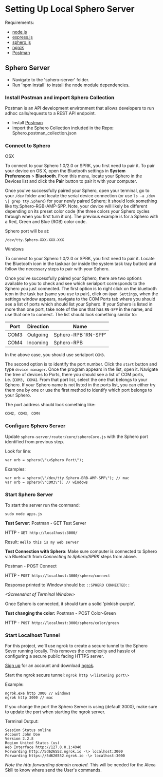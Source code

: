 # Setting Up Local Sphero Server

Requirements:

-   [node.js](https://nodejs.org/)
-   [express.js](https://www.npmjs.com/package/express)
-   [sphero.js](https://github.com/orbotix/sphero.js)
-   [ngrok](https://ngrok.com/)
-   [Postman](https://www.getpostman.com/)

## Sphero Server

* Navigate to the 'sphero-server' folder.
* Run 'npm install' to install the node module dependencies.

### Install Postman and import Sphero Collection

Postman is an API development environment that allows developers to run
adhoc calls/requests to a REST API endpoint.

-   Install [Postman](https://www.getpostman.com/)
-   Import the Sphero Collection included in the Repo: Sphero.postman\_collection.json

### Connect to Sphero

OSX

To connect to your Sphero 1.0/2.0 or SPRK, you first need to pair it. To
pair your device on OS X, open the Bluetooth settings in **System
Preferences** \> **Bluetooth**. From this menu, locate your Sphero in
the Devices list and click the **Pair** button to pair it with your
computer.

Once you\'ve successfully paired your Sphero, open your terminal, go to
your `/dev` folder and locate the serial device connection (or use `ls -a
/dev \| grep tty.Sphero`) for your newly paired Sphero; it should look
something like tty.Sphero-RGB-AMP-SPP. Note, your device will likely be
different depending on its preset color code (the three colors your
Sphero cycles through when you first turn it on). The previous example
is for a Sphero with a Red, Green and Blue (RGB) color code.

Sphero port will be at:

`/dev/tty.Sphero-XXX-XXX-XXX`

Windows

To connect to your Sphero 1.0/2.0 or SPRK, you first need to pair it.
Locate the Bluetooth icon in the taskbar (or inside the system task tray
button) and follow the necessary steps to pair with your Sphero.

Once you\'ve successfully paired your Sphero, there are two options
available to you to check and see which serialport corresponds to the
Sphero you just connected. The first option is to right click on the
bluetooth icon in the task bar (same you use to pair), click on `Open
Settings`, when the settings window appears, navigate to the COM
Ports tab where you should see a list of ports which should list your
Sphero. If your Sphero is listed in more than one port, take note of the
one that has `RN-SPP` in the name, and use that one to connect. The list
should look something similar to:

Port      | Direction | Name
--------- | -------   | -------
COM3      | Outgoing  | Sphero-RPB 'RN-SPP'
COM4      | Incoming  | Sphero-RPB

In the above case, you should use serialport `COM3`.

The second option is to identify the port number. Click the `start` button
and type `device manager`. Once the program appears in the list, open it.
Navigate the tree of devices to Ports, there you should see a list of
COM ports, i.e. (`COM3, COM4`). From that port list, select the one that
belongs to your Sphero. If your Sphero name is not listed in the ports
list, you can either try them one by one or use the first method to
identify which port belongs to your Sphero.

The port address should look something like:

`COM2, COM3, COM4`

### Configure Sphero Server

Update `sphero-server/router/core/spheroCore.js` with the Sphero port
identified from previous step.

Look for line:

`var orb = sphero(\"\<Sphero Port\");`

Examples:

```
var orb = sphero(\"/dev/tty.Sphero-BRB-AMP-SPP\"); // mac
var orb = sphero(\"COM3\"); // windows
```

### Start Sphero Server

To start the server run the command:

`sudo node apps.js`

**Test Server:**
Postman -
GET Test Server

HTTP -
`GET http://localhost:3000/`

Result:
`Hello this is my web server`

**Test Connection with Sphero:**
Make sure computer is connected to Sphero via Bluetooth from *Connecting to Sphero/SPRK* steps from above.

Postman -
POST Connect

HTTP -
`POST http://localhost:3000/sphero/connect`

Response printed to Window should be:
`::SPHERO CONNECTED::`

*\<Screenshot of Terminal Window\>*

Once Sphero is connected, it should turn a solid 'pinkish-purple'.

**Test changing the color:**
Postman -
POST Color-Green

HTTP -
`POST http://localhost:3000/sphero/color/green`

### Start Localhost Tunnel
For this project, we'll use ngrok to create a secure tunnel to the
Sphero Sever running locally. This removes the complexity and hassle of
configuring a secure public facing HTTPS server.

[Sign up](https://dashboard.ngrok.com/user/signup) for an account and download [ngrok](https://ngrok.com/).

Start the ngrok secure tunnel:
`ngrok http \<listening port\>`

Example:
```
ngrok.exe http 3000 // windows
ngrok http 3000 // mac
```

If you change the port the Sphero Server is using (default 3000), make sure to update the port when starting the ngrok server.

Terminal Output:
```
Session Status online
Account John Doe
Version 2.2.8
Region United States (us)
Web Interface http://127.0.0.1:4040
Forwarding http://5d626552.ngrok.io -\> localhost:3000
Forwarding https://5d626552.ngrok.io -\> localhost:3000
```

*Note the http forwarding domain created.*
This will be needed for the Alexa Skill to know where send the User's
commands.
